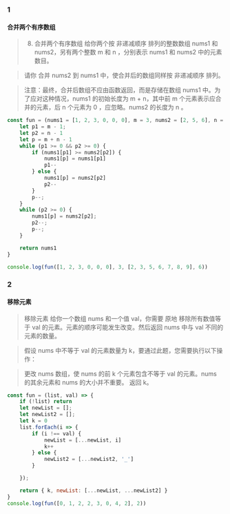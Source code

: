 ### 1
#### 合并两个有序数组


> 8. 合并两个有序数组
>给你两个按 非递减顺序 排列的整数数组 nums1 和 nums2，另有两个整数 m 和 n ，分别表示 nums1 和 nums2 中的元素数目。

>请你 合并 nums2 到 nums1 中，使合并后的数组同样按 非递减顺序 排列。

>注意：最终，合并后数组不应由函数返回，而是存储在数组 nums1 中。为了应对这种情况，nums1 的初始长度为 m + n，其中前 m 个元素表示应合并的元素，后 n 个元素为 0 ，应忽略。nums2 的长度为 n 。

```js
const fun = (nums1 = [1, 2, 3, 0, 0, 0], m = 3, nums2 = [2, 5, 6], n = 3) => {
    let p1 = m - 1;
    let p2 = n - 1
    let p = m + n - 1
    while (p1 >= 0 && p2 >= 0) {
        if (nums1[p1] >= nums2[p2]) {
            nums1[p] = nums1[p1]
            p1--
        } else {
            nums1[p] = nums2[p2]
            p2--
        }
        p--;
    }
    while (p2 >= 0) {
        nums1[p] = nums2[p2];
        p2--;
        p--;
    }

    return nums1
}

console.log(fun([1, 2, 3, 0, 0, 0], 3, [2, 3, 5, 6, 7, 8, 9], 6))
```


### 2
#### 移除元素

> 移除元素
> 给你一个数组 nums 和一个值 val，你需要 原地 移除所有数值等于 val 的元素。元素的顺序可能发生改变。然后返回 nums 中与 val 不同的元素的数量。

> 假设 nums 中不等于 val 的元素数量为 k，要通过此题，您需要执行以下操作：

> 更改 nums 数组，使 nums 的前 k 个元素包含不等于 val 的元素。nums 的其余元素和 nums 的大小并不重要。
> 返回 k。

```js
const fun = (list, val) => {
    if (!list) return
    let newList = [];
    let newList2 = [];
    let k = 0
    list.forEach(i => {
        if (i !== val) {
            newList = [...newList, i]
            k++
        } else {
            newList2 = [...newList2, '_']
        }

    });

    return { k, newList: [...newList, ...newList2] }
}
console.log(fun([0, 1, 2, 2, 3, 0, 4, 2], 2))
```